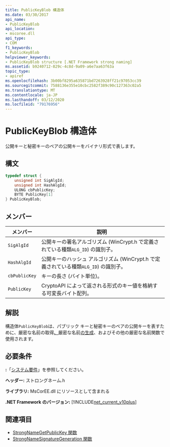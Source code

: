```yaml
---
title: PublicKeyBlob 構造体
ms.date: 03/30/2017
api_name:
- PublicKeyBlob
api_location:
- mscoree.dll
api_type:
- COM
f1_keywords:
- PublicKeyBlob
helpviewer_keywords:
- PublicKeyBlob structure [.NET Framework strong naming]
ms.assetid: b9240712-829c-4c8d-9a09-a6e7aa63f63a
topic_type:
- apiref
ms.openlocfilehash: 3b00bf8295a635871bd7263928ff21c97053cc39
ms.sourcegitcommit: 7588136e355e10cbc2582f389c90c127363c02a5
ms.translationtype: MT
ms.contentlocale: ja-JP
ms.lasthandoff: 03/12/2020
ms.locfileid: "79176956"
---
```

# <a name="publickeyblob-structure"></a>PublicKeyBlob 構造体
公開キーと秘密キーのペアの公開キーをバイナリ形式で表します。  
  
## <a name="syntax"></a>構文  
  
```cpp  
typedef struct {  
    unsigned int SigAlgId;  
    unsigned int HashAlgId;  
    ULONG cbPublicKey;  
    BYTE PublicKey[1]  
} PublicKeyBlob;
```  
  
## <a name="members"></a>メンバー  
  
|メンバー|説明|  
|------------|-----------------|  
|`SigAlgId`|公開キーの署名アルゴリズム (WinCrypt.h で定義されている種類`ALG_ID`) の識別子。|  
|`HashAlgId`|公開キーのハッシュ アルゴリズム (WinCrypt.h で定義されている種類`ALG_ID`) の識別子。|  
|`cbPublicKey`|キーの長さ (バイト単位)。|  
|`PublicKey`|CryptoAPI によって返される形式のキー値を格納する可変長バイト配列。|  
  
## <a name="remarks"></a>解説  
 構造体`PublicKeyBlob`は、パブリック キーと秘密キーのペアの公開キーを表すために、厳密な名前の取得[、](strongnamegetpublickey-function.md)厳密な名前[の生成](strongnamesignaturegeneration-function.md)、およびその他の厳密な名前関数で使用されます。  
  
## <a name="requirements"></a>必要条件  
 **:**「[システム要件](../../get-started/system-requirements.md)」を参照してください。  
  
 **ヘッダー:** ストロングネーム.h  
  
 **ライブラリ:** MsCorEE.dll にリソースとして含まれる  
  
 **.NET Framework のバージョン:** [!INCLUDE[net_current_v10plus](../../../../includes/net-current-v10plus-md.md)]  
  
## <a name="see-also"></a>関連項目

- [StrongNameGetPublicKey 関数](strongnamegetpublickey-function.md)
- [StrongNameSignatureGeneration 関数](strongnamesignaturegeneration-function.md)
